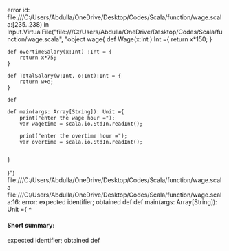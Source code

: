 error id: file:///C:/Users/Abdulla/OneDrive/Desktop/Codes/Scala/function/wage.scala:[235..238) in Input.VirtualFile("file:///C:/Users/Abdulla/OneDrive/Desktop/Codes/Scala/function/wage.scala", "object wage{
    def Wage(x:Int ):Int ={
        return x*150;
    }

    def overtimeSalary(x:Int) :Int = {
        return x*75;
    }

    def TotalSalary(w:Int, o:Int):Int = {
        return w+o;
    }

    def 

    def main(args: Array[String]): Unit ={
        print("enter the wage hour =");
        var wagetime = scala.io.StdIn.readInt();

        print("enter the overtime hour =");
        var overtime = scala.io.StdIn.readInt();


    }
}")
file:///C:/Users/Abdulla/OneDrive/Desktop/Codes/Scala/function/wage.scala
file:///C:/Users/Abdulla/OneDrive/Desktop/Codes/Scala/function/wage.scala:16: error: expected identifier; obtained def
    def main(args: Array[String]): Unit ={
    ^
#### Short summary: 

expected identifier; obtained def
